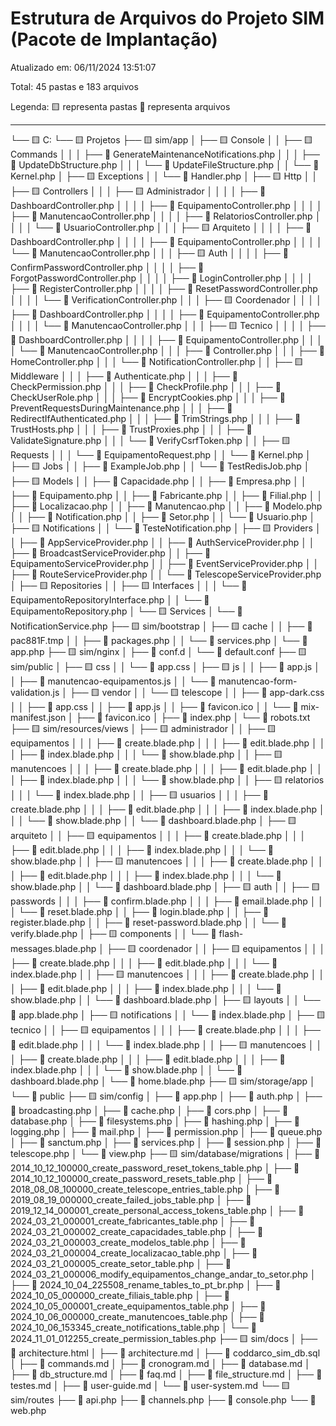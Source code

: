 # Estrutura de Arquivos do Projeto SIM (Pacote de Implantação)

Atualizado em: 06/11/2024 13:51:07

Total: 45 pastas e 183 arquivos

Legenda:
🟨 representa pastas
🔵 representa arquivos

---

└── 🟨 C:
    └── 🟨 Projetos
        ├── 🟨 sim/app
        │   ├── 🟨 Console
        │   │   ├── 🟨 Commands
        │   │   │   ├── 🔵 GenerateMaintenanceNotifications.php
        │   │   │   ├── 🔵 UpdateDbStructure.php
        │   │   │   └── 🔵 UpdateFileStructure.php
        │   │   └── 🔵 Kernel.php
        │   ├── 🟨 Exceptions
        │   │   └── 🔵 Handler.php
        │   ├── 🟨 Http
        │   │   ├── 🟨 Controllers
        │   │   │   ├── 🟨 Administrador
        │   │   │   │   ├── 🔵 DashboardController.php
        │   │   │   │   ├── 🔵 EquipamentoController.php
        │   │   │   │   ├── 🔵 ManutencaoController.php
        │   │   │   │   ├── 🔵 RelatoriosController.php
        │   │   │   │   └── 🔵 UsuarioController.php
        │   │   │   ├── 🟨 Arquiteto
        │   │   │   │   ├── 🔵 DashboardController.php
        │   │   │   │   ├── 🔵 EquipamentoController.php
        │   │   │   │   └── 🔵 ManutencaoController.php
        │   │   │   ├── 🟨 Auth
        │   │   │   │   ├── 🔵 ConfirmPasswordController.php
        │   │   │   │   ├── 🔵 ForgotPasswordController.php
        │   │   │   │   ├── 🔵 LoginController.php
        │   │   │   │   ├── 🔵 RegisterController.php
        │   │   │   │   ├── 🔵 ResetPasswordController.php
        │   │   │   │   └── 🔵 VerificationController.php
        │   │   │   ├── 🟨 Coordenador
        │   │   │   │   ├── 🔵 DashboardController.php
        │   │   │   │   ├── 🔵 EquipamentoController.php
        │   │   │   │   └── 🔵 ManutencaoController.php
        │   │   │   ├── 🟨 Tecnico
        │   │   │   │   ├── 🔵 DashboardController.php
        │   │   │   │   ├── 🔵 EquipamentoController.php
        │   │   │   │   └── 🔵 ManutencaoController.php
        │   │   │   ├── 🔵 Controller.php
        │   │   │   ├── 🔵 HomeController.php
        │   │   │   └── 🔵 NotificationController.php
        │   │   ├── 🟨 Middleware
        │   │   │   ├── 🔵 Authenticate.php
        │   │   │   ├── 🔵 CheckPermission.php
        │   │   │   ├── 🔵 CheckProfile.php
        │   │   │   ├── 🔵 CheckUserRole.php
        │   │   │   ├── 🔵 EncryptCookies.php
        │   │   │   ├── 🔵 PreventRequestsDuringMaintenance.php
        │   │   │   ├── 🔵 RedirectIfAuthenticated.php
        │   │   │   ├── 🔵 TrimStrings.php
        │   │   │   ├── 🔵 TrustHosts.php
        │   │   │   ├── 🔵 TrustProxies.php
        │   │   │   ├── 🔵 ValidateSignature.php
        │   │   │   └── 🔵 VerifyCsrfToken.php
        │   │   ├── 🟨 Requests
        │   │   │   └── 🔵 EquipamentoRequest.php
        │   │   └── 🔵 Kernel.php
        │   ├── 🟨 Jobs
        │   │   ├── 🔵 ExampleJob.php
        │   │   └── 🔵 TestRedisJob.php
        │   ├── 🟨 Models
        │   │   ├── 🔵 Capacidade.php
        │   │   ├── 🔵 Empresa.php
        │   │   ├── 🔵 Equipamento.php
        │   │   ├── 🔵 Fabricante.php
        │   │   ├── 🔵 Filial.php
        │   │   ├── 🔵 Localizacao.php
        │   │   ├── 🔵 Manutencao.php
        │   │   ├── 🔵 Modelo.php
        │   │   ├── 🔵 Notification.php
        │   │   ├── 🔵 Setor.php
        │   │   └── 🔵 Usuario.php
        │   ├── 🟨 Notifications
        │   │   └── 🔵 TesteNotification.php
        │   ├── 🟨 Providers
        │   │   ├── 🔵 AppServiceProvider.php
        │   │   ├── 🔵 AuthServiceProvider.php
        │   │   ├── 🔵 BroadcastServiceProvider.php
        │   │   ├── 🔵 EquipamentoServiceProvider.php
        │   │   ├── 🔵 EventServiceProvider.php
        │   │   ├── 🔵 RouteServiceProvider.php
        │   │   └── 🔵 TelescopeServiceProvider.php
        │   ├── 🟨 Repositories
        │   │   ├── 🟨 Interfaces
        │   │   │   └── 🔵 EquipamentoRepositoryInterface.php
        │   │   └── 🔵 EquipamentoRepository.php
        │   └── 🟨 Services
        │       └── 🔵 NotificationService.php
        ├── 🟨 sim/bootstrap
        │   ├── 🟨 cache
        │   │   ├── 🔵 pac881F.tmp
        │   │   ├── 🔵 packages.php
        │   │   └── 🔵 services.php
        │   └── 🔵 app.php
        ├── 🟨 sim/nginx
        │   ├── 🔵 conf.d
        │   └── 🔵 default.conf
        ├── 🟨 sim/public
        │   ├── 🟨 css
        │   │   └── 🔵 app.css
        │   ├── 🟨 js
        │   │   ├── 🔵 app.js
        │   │   ├── 🔵 manutencao-equipamentos.js
        │   │   └── 🔵 manutencao-form-validation.js
        │   ├── 🟨 vendor
        │   │   └── 🟨 telescope
        │   │       ├── 🔵 app-dark.css
        │   │       ├── 🔵 app.css
        │   │       ├── 🔵 app.js
        │   │       ├── 🔵 favicon.ico
        │   │       └── 🔵 mix-manifest.json
        │   ├── 🔵 favicon.ico
        │   ├── 🔵 index.php
        │   └── 🔵 robots.txt
        ├── 🟨 sim/resources/views
        │   ├── 🟨 administrador
        │   │   ├── 🟨 equipamentos
        │   │   │   ├── 🔵 create.blade.php
        │   │   │   ├── 🔵 edit.blade.php
        │   │   │   ├── 🔵 index.blade.php
        │   │   │   └── 🔵 show.blade.php
        │   │   ├── 🟨 manutencoes
        │   │   │   ├── 🔵 create.blade.php
        │   │   │   ├── 🔵 edit.blade.php
        │   │   │   ├── 🔵 index.blade.php
        │   │   │   └── 🔵 show.blade.php
        │   │   ├── 🟨 relatorios
        │   │   │   └── 🔵 index.blade.php
        │   │   ├── 🟨 usuarios
        │   │   │   ├── 🔵 create.blade.php
        │   │   │   ├── 🔵 edit.blade.php
        │   │   │   ├── 🔵 index.blade.php
        │   │   │   └── 🔵 show.blade.php
        │   │   └── 🔵 dashboard.blade.php
        │   ├── 🟨 arquiteto
        │   │   ├── 🟨 equipamentos
        │   │   │   ├── 🔵 create.blade.php
        │   │   │   ├── 🔵 edit.blade.php
        │   │   │   ├── 🔵 index.blade.php
        │   │   │   └── 🔵 show.blade.php
        │   │   ├── 🟨 manutencoes
        │   │   │   ├── 🔵 create.blade.php
        │   │   │   ├── 🔵 edit.blade.php
        │   │   │   ├── 🔵 index.blade.php
        │   │   │   └── 🔵 show.blade.php
        │   │   └── 🔵 dashboard.blade.php
        │   ├── 🟨 auth
        │   │   ├── 🟨 passwords
        │   │   │   ├── 🔵 confirm.blade.php
        │   │   │   ├── 🔵 email.blade.php
        │   │   │   └── 🔵 reset.blade.php
        │   │   ├── 🔵 login.blade.php
        │   │   ├── 🔵 register.blade.php
        │   │   ├── 🔵 reset-password.blade.php
        │   │   └── 🔵 verify.blade.php
        │   ├── 🟨 components
        │   │   └── 🔵 flash-messages.blade.php
        │   ├── 🟨 coordenador
        │   │   ├── 🟨 equipamentos
        │   │   │   ├── 🔵 create.blade.php
        │   │   │   ├── 🔵 edit.blade.php
        │   │   │   └── 🔵 index.blade.php
        │   │   ├── 🟨 manutencoes
        │   │   │   ├── 🔵 create.blade.php
        │   │   │   ├── 🔵 edit.blade.php
        │   │   │   ├── 🔵 index.blade.php
        │   │   │   └── 🔵 show.blade.php
        │   │   └── 🔵 dashboard.blade.php
        │   ├── 🟨 layouts
        │   │   └── 🔵 app.blade.php
        │   ├── 🟨 notifications
        │   │   └── 🔵 index.blade.php
        │   ├── 🟨 tecnico
        │   │   ├── 🟨 equipamentos
        │   │   │   ├── 🔵 create.blade.php
        │   │   │   ├── 🔵 edit.blade.php
        │   │   │   └── 🔵 index.blade.php
        │   │   ├── 🟨 manutencoes
        │   │   │   ├── 🔵 create.blade.php
        │   │   │   ├── 🔵 edit.blade.php
        │   │   │   ├── 🔵 index.blade.php
        │   │   │   └── 🔵 show.blade.php
        │   │   └── 🔵 dashboard.blade.php
        │   └── 🔵 home.blade.php
        ├── 🟨 sim/storage/app
        │   └── 🔵 public
        ├── 🟨 sim/config
        │   ├── 🔵 app.php
        │   ├── 🔵 auth.php
        │   ├── 🔵 broadcasting.php
        │   ├── 🔵 cache.php
        │   ├── 🔵 cors.php
        │   ├── 🔵 database.php
        │   ├── 🔵 filesystems.php
        │   ├── 🔵 hashing.php
        │   ├── 🔵 logging.php
        │   ├── 🔵 mail.php
        │   ├── 🔵 permission.php
        │   ├── 🔵 queue.php
        │   ├── 🔵 sanctum.php
        │   ├── 🔵 services.php
        │   ├── 🔵 session.php
        │   ├── 🔵 telescope.php
        │   └── 🔵 view.php
        ├── 🟨 sim/database/migrations
        │   ├── 🔵 2014_10_12_100000_create_password_reset_tokens_table.php
        │   ├── 🔵 2014_10_12_100000_create_password_resets_table.php
        │   ├── 🔵 2018_08_08_100000_create_telescope_entries_table.php
        │   ├── 🔵 2019_08_19_000000_create_failed_jobs_table.php
        │   ├── 🔵 2019_12_14_000001_create_personal_access_tokens_table.php
        │   ├── 🔵 2024_03_21_000001_create_fabricantes_table.php
        │   ├── 🔵 2024_03_21_000002_create_capacidades_table.php
        │   ├── 🔵 2024_03_21_000003_create_modelos_table.php
        │   ├── 🔵 2024_03_21_000004_create_localizacao_table.php
        │   ├── 🔵 2024_03_21_000005_create_setor_table.php
        │   ├── 🔵 2024_03_21_000006_modify_equipamentos_change_andar_to_setor.php
        │   ├── 🔵 2024_10_04_225508_rename_tables_to_pt_br.php
        │   ├── 🔵 2024_10_05_000000_create_filiais_table.php
        │   ├── 🔵 2024_10_05_000001_create_equipamentos_table.php
        │   ├── 🔵 2024_10_06_000000_create_manutencoes_table.php
        │   ├── 🔵 2024_10_06_153345_create_notifications_table.php
        │   └── 🔵 2024_11_01_012255_create_permission_tables.php
        ├── 🟨 sim/docs
        │   ├── 🔵 architecture.html
        │   ├── 🔵 architecture.md
        │   ├── 🔵 coddarco_sim_db.sql
        │   ├── 🔵 commands.md
        │   ├── 🔵 cronogram.md
        │   ├── 🔵 database.md
        │   ├── 🔵 db_structure.md
        │   ├── 🔵 faq.md
        │   ├── 🔵 file_structure.md
        │   ├── 🔵 testes.md
        │   ├── 🔵 user-guide.md
        │   └── 🔵 user-system.md
        └── 🟨 sim/routes
            ├── 🔵 api.php
            ├── 🔵 channels.php
            ├── 🔵 console.php
            └── 🔵 web.php
